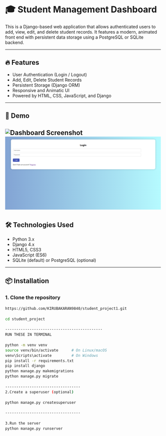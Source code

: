 # 🎓 Student Management Dashboard

This is a Django-based web application that allows authenticated users to add, view, edit, and delete student records. It features a modern, animated front end with persistent data storage using a PostgreSQL or SQLite backend.

---

## 🔥 Features

- User Authentication (Login / Logout)
- Add, Edit, Delete Student Records
- Persistent Storage (Django ORM)
- Responsive and Animatic UI
- Powered by HTML, CSS, JavaScript, and Django

---

## 🚀 Demo

![Dashboard Screenshot](demo_screenshot.png) <!-- Replace with your screenshot or remove -->
![image alt](https://github.com/KIRUBAKARAN9840/student_project1/blob/7260705abf309898e4a00f146887b5c20dbe1dda/Screenshot%202025-07-10%20084149.png)
---

## 🛠️ Technologies Used

- Python 3.x
- Django 4.x
- HTML5, CSS3
- JavaScript (ES6)
- SQLite (default) or PostgreSQL (optional)

---

## 📦 Installation

### 1. Clone the repository

```bash
https://github.com/KIRUBAKARAN9840/student_project1.git

cd student_project

--------------------------------------------
RUN THESE IN TERMINAL

python -m venv venv
source venv/bin/activate      # On Linux/macOS
venv\Scripts\activate         # On Windows
pip install -r requirements.txt
pip install django
python manage.py makemigrations
python manage.py migrate

----------------------------------
2.Create a superuser (optional)

python manage.py createsuperuser

----------------------------------

3.Run the server
python manage.py runserver
